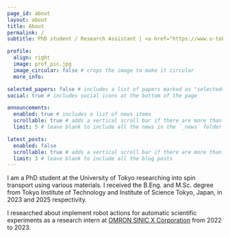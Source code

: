 ```yaml
---
page_id: about
layout: about
title: About
permalink: /
subtitle: PhD student / Research Assistant | <a href="https://www.u-tokyo.ac.jp/en/index.html">the University of Tokyo</a>

profile:
  align: right
  image: prof_pic.jpg
  image_circular: false # crops the image to make it circular
  more_info: 

selected_papers: false # includes a list of papers marked as "selected={true}"
social: true # includes social icons at the bottom of the page

announcements:
  enabled: true # includes a list of news items
  scrollable: true # adds a vertical scroll bar if there are more than 3 news items
  limit: 5 # leave blank to include all the news in the `_news` folder

latest_posts:
  enabled: false
  scrollable: true # adds a vertical scroll bar if there are more than 3 new posts items
  limit: 3 # leave blank to include all the blog posts
---
```


I am a PhD student at the University of Tokyo researching into spin transport using various materials.
I received the B.Eng. and M.Sc. degree from Tokyo Institute of Technology and Institute of Science Tokyo, Japan, in 2023 and 2025 respectivity.

I researched about implement robot actions for automatic scientific experiments as a research intern at [OMRON SINIC X Corporation](https://www.omron.com/sinicx/en/) from 2022 to 2023.


